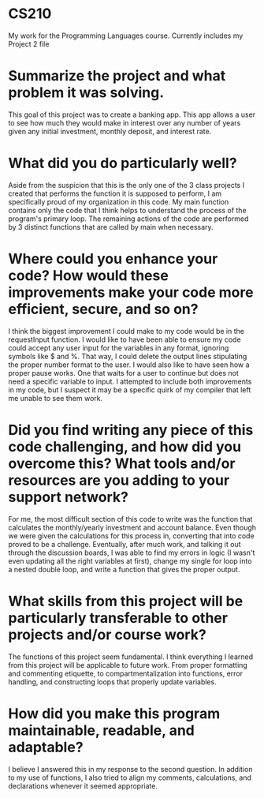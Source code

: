 # CS210
My work for the Programming Languages course.
Currently includes my Project 2 file

# Summarize the project and what problem it was solving.
This goal of this project was to create a banking app. This app allows a user to see how much they would make in interest over any number of years given any initial investment, monthly deposit, and interest rate.

# What did you do particularly well?
Aside from the suspicion that this is the only one of the 3 class projects I created that performs the function it is supposed to perform, I am specifically proud of my organization in this code. My main function contains only the code that I think helps to understand the process of the program's primary loop. The remaining actions of the code are performed by 3 distinct functions that are called by main when necessary.

# Where could you enhance your code? How would these improvements make your code more efficient, secure, and so on?
I think the biggest improvement I could make to my code would be in the requestInput function. I would like to have been able to ensure my code could accept any user input for the variables in any format, ignoring symbols like $ and %. That way, I could delete the output lines stipulating the proper number format to the user.
I would also like to have seen how a proper pause works. One that waits for a user to continue but does not need a specific variable to input.
I attempted to include both improvements in my code, but I suspect it may be a specific quirk of my compiler that left me unable to see them work.

# Did you find writing any piece of this code challenging, and how did you overcome this? What tools and/or resources are you adding to your support network?
For me, the most difficult section of this code to write was the function that calculates the monthly/yearly investment and account balance. Even though we were given the calculations for this process in, converting that into code proved to be a challenge. Eventually, after much work, and talking it out through the discussion boards, I was able to find my errors in logic (I wasn't even updating all the right variables at first), change my single for loop into a nested double loop, and write a function that gives the proper output.

# What skills from this project will be particularly transferable to other projects and/or course work?
The functions of this project seem fundamental. I think everything I learned from this project will be applicable to future work. From proper formatting and commenting etiquette, to compartmentalization into functions, error handling, and constructing loops that properly update variables.

# How did you make this program maintainable, readable, and adaptable?
I believe I answered this in my response to the second question. In addition to my use of functions, I also tried to align my comments, calculations, and declarations whenever it seemed appropriate.
